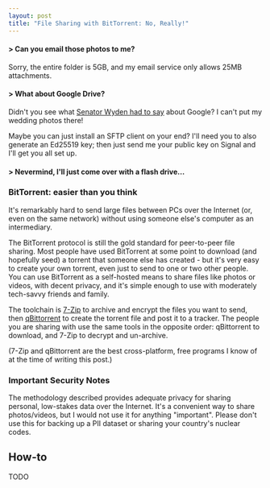 ```yaml
---
layout: post
title: "File Sharing with BitTorrent: No, Really!"
---
```


#### > Can you email those photos to me?

Sorry, the entire folder is 5GB, and my email service only allows 25MB attachments.

#### > What about Google Drive?

Didn't you see what [Senator Wyden had to say](https://www.documentcloud.org/documents/24191267-wyden_smartphone_push_notification_surveillance_letter_to_doj_-_signed)
about Google? I can't put my wedding photos there!

Maybe you can just install an SFTP client on your end? I'll need you to also
generate an Ed25519 key; then just send me your public key on Signal and I'll get you all set up.

#### > Nevermind, I'll just come over with a flash drive...

### BitTorrent: easier than you think

It's remarkably hard to send large files between PCs over the Internet
(or, even on the same network) without using someone else's computer as an intermediary.

The BitTorrent protocol is still the gold standard for peer-to-peer file
sharing. Most people have used BitTorrent at some point to download (and hopefully seed)
a torrent that someone else has created - but it's very easy to create your own torrent,
even just to send to one or two other people. You can use BitTorrent as a self-hosted
means to share files like photos or videos, with decent privacy, and it's simple enough
to use with moderately tech-savvy friends and family.

The toolchain is [7-Zip](https://7-zip.org/download.html) to archive and encrypt
the files you want to send, then [qBittorrent](https://www.qbittorrent.org/download) to
create the torrent file and post it to a tracker. The people you are sharing with use
the same tools in the opposite order: qBittorrent to download, and 7-Zip to decrypt
and un-archive.

(7-Zip and qBittorrent are the best cross-platform, free programs I know of at the
time of writing this post.)

### Important Security Notes

The methodology described provides adequate privacy for sharing personal, low-stakes
data over the Internet. It's a convenient way to share photos/videos, but I would not
use it for anything "important". Please don't use this for backing up a PII dataset or
sharing your country's nuclear codes.

## How-to

TODO
